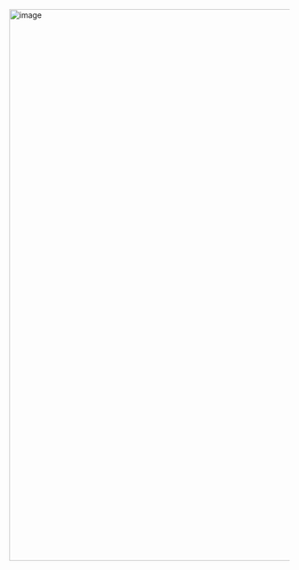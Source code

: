 <img width="951" height="991" alt="image" src="https://github.com/user-attachments/assets/973ce5ac-e6a1-4c73-ad87-3ad8b5cd6959" />
